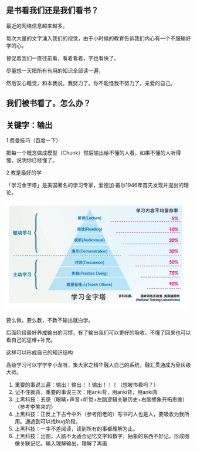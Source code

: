 ## 是书看我们还是我们看书？

最近的网络信息越来越多。

每次大量的文字涌入我们的视觉，由于小时候的教育告诉我们内心有一个不服输好学的心，

督促着我们一直往前看，看着看着，字也看快了。

尽量想一天把所有有用的知识全部读一遍，

然后安心睡觉，和本我说，我努力了。你不能怪我不努力了。亲爱的自己。



## 我们被书看了。怎么办？

## 关键字：输出

1.费曼技巧（百度一下）

把每一个概念做成模型（Chunk）然后输出给不懂的人看。如果不懂的人听得懂，说明你已经懂了。



2.教是最好的学

「学习金字塔」是美国著名的学习专家，爱德加·戴尔1946年首先发现并提出的理论。

![](/assets/import.png)

要么做，要么教，不教不输出就白学。

后面阶段最好养成输出的习惯，有了输出我们可以更好的吸收。不懂了回来也可以看自己的思维+补充。

这样可以形成自己的知识结构

高级学习可以学学李小龙呀，集大家之精华融入自己的系统，融汇贯通成为骨灰级大师。



1. 重要的事说三遍：输出！输出！！输出！！！（想被书看吗？）
2. 记不住就背，重要的事说三次：用anki背，用anki背，用anki背
3. 上黑科技：五感（眼睛+声音+听觉+左脑逻辑关联历史+右脑想象开拓思维）（参考李笑来的）
4. 上黑科技：正反上下古今中外（参考阳老的）写书的人也是人，要吸收为我所用。通透到可以找bug阶段。
5. 上黑科技：一字不差阅读，读到所有的事都理解为止。
6. 上黑科技：出图，人脑不太适合记忆文字和数字，抽象的东西不好记，形成图像关联记忆。输入理解输出，理解了再画





